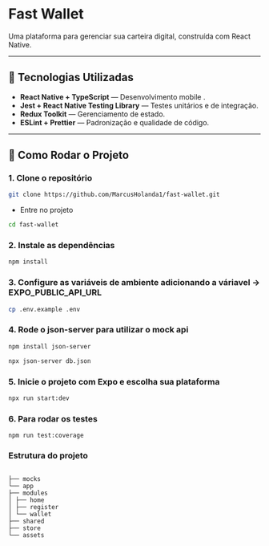# **Fast Wallet**

Uma plataforma para gerenciar sua carteira digital, construída com React Native.

---

## 🧰 **Tecnologias Utilizadas**

- **React Native + TypeScript** — Desenvolvimento mobile .
- **Jest + React Native Testing Library** — Testes unitários e de integração.
- **Redux Toolkit** — Gerenciamento de estado.
- **ESLint + Prettier** — Padronização e qualidade de código.

---

## 🚀 **Como Rodar o Projeto**

### 1. Clone o repositório

```bash
git clone https://github.com/MarcusHolanda1/fast-wallet.git
```

- Entre no projeto

```bash
cd fast-wallet
```

### 2. Instale as dependências

```bash
npm install
```

### 3. Configure as variáveis de ambiente adicionando a váriavel -> EXPO_PUBLIC_API_URL

```bash
cp .env.example .env
```

### 4. Rode o json-server para utilizar o mock api

```bash
npm install json-server
```

```bash
npx json-server db.json
```

### 5. Inicie o projeto com Expo e escolha sua plataforma

```bash
npx run start:dev
```

### 6. Para rodar os testes

```
npm run test:coverage
```

### Estrutura do projeto

```

├── mocks
└── app
├── modules
│ ├── home
│ ├── register
│ └── wallet
├── shared
├── store
└── assets

```
